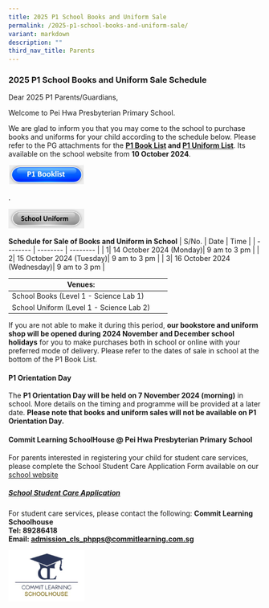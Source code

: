 ```yaml
---
title: 2025 P1 School Books and Uniform Sale
permalink: /2025-p1-school-books-and-uniform-sale/
variant: markdown
description: ""
third_nav_title: Parents
---
```

### 2025 P1 School Books and Uniform Sale Schedule

Dear 2025 P1 Parents/Guardians,

Welcome to Pei Hwa Presbyterian Primary School.

We are glad to inform you that you may come to the school to purchase books and uniforms for your child according to the schedule below.  Please refer to the PG attachments for the **[P1 Book List](/files/Booklist/2025/P1_Booklist_2025_up.pdf) and [P1 Uniform List](/files/School%20Uniform/2025/PHPPS_Uniform_List_2025.pdf)**.  Its available on the school website from **10 October 2024**.     


<p><a href="/files/Booklist/2025/P1_Booklist_2025_up.pdf">
<img src="/images/Buttons/p1%20booklist.JPG" style="width:30%">
</a></p>
.
<p><a href="/files/School%20Uniform/2025/PHPPS_Uniform_List_2025.pdf">
<img src="/images/Buttons/school%20uniform.JPG" style="width:30%">
</a></p>

**Schedule for Sale of Books and Uniform in School**
| S/No. | Date | Time |
| -------- | -------- | -------- |
| 1| 14 October 2024 (Monday)| 9 am to 3 pm |
| 2| 15 October 2024 (Tuesday)| 9 am to 3 pm |
| 3| 16 October 2024 (Wednesday)| 9 am to 3 pm |


| Venues:|||
| -------- | -------- | -------- |
| School Books (Level 1 - Science Lab 1)|||
| School Uniform (Level 1 - Science Lab 2)|||


If you are not able to make it during this period, **our bookstore and uniform shop will be opened during 2024 November and December school holidays** for you to make purchases both in school or online with your preferred mode of delivery. Please refer to the dates of sale in school at the bottom of the P1 Book List.


#### P1 Orientation Day
The **P1 Orientation Day will be held on 7 November 2024 (morning)** in school.  More details on the timing and programme will be provided at a later date. **Please note that books and uniform sales will not be available on P1 Orientation Day.**


#### Commit Learning SchoolHouse @ Pei Hwa Presbyterian Primary School
For parents interested in registering your child for student care services, please complete the School Student Care Application Form available on our [school website]( https://www.peihwapresbyterianpri.moe.edu.sg/about-pei-hwa/school-service-providers/student-care-centre/)

##### [School Student Care Application](https://docs.google.com/forms/d/e/1FAIpQLSeh5oos_3HJrliSvMH8AoxE5Dd2ueBaxmbdgVLwnee5VScUWA/viewform)

For student care services, please contact the following:
**Commit Learning Schoolhouse  
Tel: 89286418  
Email:&nbsp;[admission\_cls\_phpps@commitlearning.com.sg](mailto:admission_cls_phpps@commitlearning.com.sg)**

<img src="/images/commit%20learning%20logo.png" style="width:30%">
<p></p>


